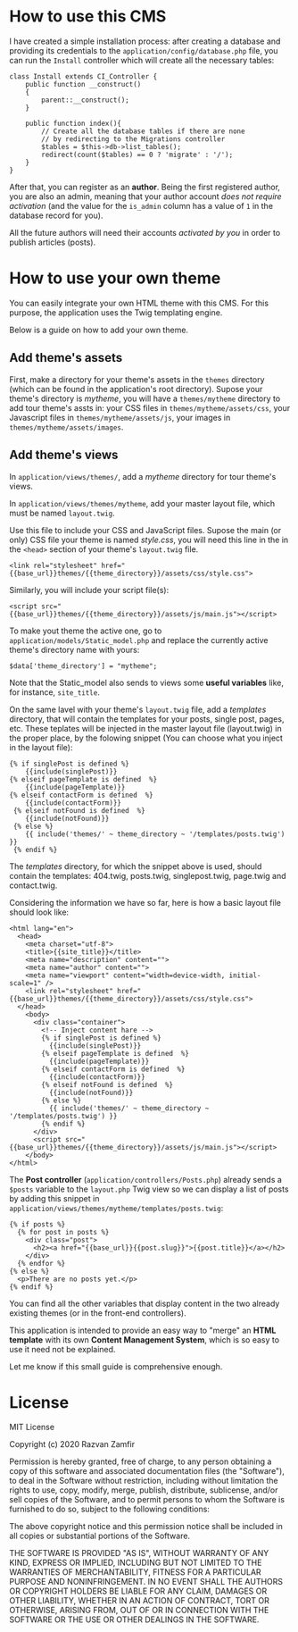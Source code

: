 # How to use this CMS


I have created a simple installation process: after creating a database and providing its credentials to the `application/config/database.php` file, you can run the `Install` controller which will create all the necessary tables:

    class Install extends CI_Controller {
        public function __construct()
        {
            parent::__construct();
        }
    
        public function index(){
            // Create all the database tables if there are none
            // by redirecting to the Migrations controller
            $tables = $this->db->list_tables();
            redirect(count($tables) == 0 ? 'migrate' : '/');
        }
    }


After that, you can register as an **author**. Being the first registered author, you are also an admin, meaning that your author account *does not require activation* (and the value for the `is_admin` column has a value of `1` in the database record for you). 

All the future authors will need their accounts *activated by you* in order to publish articles (posts).


# How to use your own theme


You can easily integrate your own HTML theme with this CMS. For this purpose, the application uses the Twig templating engine.

Below is a guide on how to add your own theme.

## Add theme's assets

First, make a directory for your theme's assets in the `themes` directory (which can be found in the application's root directory). Supose your theme's directory is *mytheme*, you will have a `themes/mytheme` directory to add tour theme's assts in: your CSS files in `themes/mytheme/assets/css`, your Javascript files in `themes/mytheme/assets/js`, your images in `themes/mytheme/assets/images`.

## Add theme's views

In `application/views/themes/`, add a *mytheme* directory for tour theme's views. 

In `application/views/themes/mytheme`, add your master layout file, which must be named `layout.twig`.

Use this file to include your CSS and JavaScript files. Supose the main (or only) CSS file your theme is named *style.css*, you will need this line in the in the `<head>` section of your theme's `layout.twig` file. 

    <link rel="stylesheet" href="{{base_url}}themes/{{theme_directory}}/assets/css/style.css">

Similarly, you will include your script file(s):

    <script src="{{base_url}}themes/{{theme_directory}}/assets/js/main.js"></script>

To make yout theme the active one, go to `application/models/Static_model.php` and replace the currently active theme's directory name with yours:

    $data['theme_directory'] = "mytheme";

Note that the Static_model also sends to views some **useful variables** like, for instance, `site_title`.
 
On the same lavel with your theme's `layout.twig` file, add a *templates* directory, that will contain the templates for your posts, single post, pages, etc. These teplates will be injected in the master layout file (layout.twig) in the proper place, by the folowing snippet (You can choose what you inject in the layout file):

    {% if singlePost is defined %}
        {{include(singlePost)}}
    {% elseif pageTemplate is defined  %}
        {{include(pageTemplate)}}
    {% elseif contactForm is defined  %}
        {{include(contactForm)}}
	 {% elseif notFound is defined  %}
        {{include(notFound)}}
	 {% else %}
        {{ include('themes/' ~ theme_directory ~ '/templates/posts.twig') }}				
	 {% endif %}

The *templates* directory, for which the snippet above is used, should contain the templates: 404.twig, posts.twig, singlepost.twig, page.twig and contact.twig.

Considering the information we have so far, here is how a basic layout file should look like:

	<html lang="en">
	  <head>
		<meta charset="utf-8">
		<title>{{site_title}}</title>
		<meta name="description" content="">
		<meta name="author" content="">
		<meta name="viewport" content="width=device-width, initial-scale=1" />
		<link rel="stylesheet" href="{{base_url}}themes/{{theme_directory}}/assets/css/style.css">
	  </head>
		<body>
		  <div class="container">
		    <!-- Inject content hare -->
		    {% if singlePost is defined %}
			  {{include(singlePost)}}
		    {% elseif pageTemplate is defined  %}
			  {{include(pageTemplate)}}
		    {% elseif contactForm is defined  %}
			  {{include(contactForm)}}
		    {% elseif notFound is defined  %}
			  {{include(notFound)}}
		    {% else %}
			  {{ include('themes/' ~ theme_directory ~ '/templates/posts.twig') }}
		    {% endif %}
		  </div>
		  <script src="{{base_url}}themes/{{theme_directory}}/assets/js/main.js"></script>
		</body>
    </html>

The **Post controller** (`application/controllers/Posts.php`) already sends a `$posts` variable to the `layout.php` Twig view so we can display a list of posts by adding this snippet in `application/views/themes/mytheme/templates/posts.twig`:

	{% if posts %}
	  {% for post in posts %}
		<div class="post">
		  <h2><a href="{{base_url}}{{post.slug}}">{{post.title}}</a></h2>
		</div>
	  {% endfor %}
	{% else %}
	  <p>There are no posts yet.</p>
	{% endif %}

You can find all the other variables that display content in the two already existing themes (or in the front-end controllers).

This application is intended to provide an easy way to "merge" an **HTML template** with its own **Content Management System**, which is so easy to use it need not be explained.

Let me know if this small guide is comprehensive enough.

# License

MIT License

Copyright (c) 2020 Razvan Zamfir

Permission is hereby granted, free of charge, to any person obtaining a copy
of this software and associated documentation files (the "Software"), to deal
in the Software without restriction, including without limitation the rights
to use, copy, modify, merge, publish, distribute, sublicense, and/or sell
copies of the Software, and to permit persons to whom the Software is
furnished to do so, subject to the following conditions:

The above copyright notice and this permission notice shall be included in all
copies or substantial portions of the Software.

THE SOFTWARE IS PROVIDED "AS IS", WITHOUT WARRANTY OF ANY KIND, EXPRESS OR
IMPLIED, INCLUDING BUT NOT LIMITED TO THE WARRANTIES OF MERCHANTABILITY,
FITNESS FOR A PARTICULAR PURPOSE AND NONINFRINGEMENT. IN NO EVENT SHALL THE
AUTHORS OR COPYRIGHT HOLDERS BE LIABLE FOR ANY CLAIM, DAMAGES OR OTHER
LIABILITY, WHETHER IN AN ACTION OF CONTRACT, TORT OR OTHERWISE, ARISING FROM,
OUT OF OR IN CONNECTION WITH THE SOFTWARE OR THE USE OR OTHER DEALINGS IN THE
SOFTWARE.